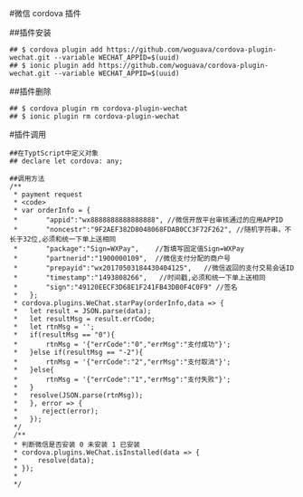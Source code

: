 #微信 cordova 插件
 
##插件安装 

    ## $ cordova plugin add https://github.com/woguava/cordova-plugin-wechat.git --variable WECHAT_APPID=$(uuid) 
    ## $ ionic plugin add https://github.com/woguava/cordova-plugin-wechat.git --variable WECHAT_APPID=$(uuid)  

##插件删除

    ## $ cordova plugin rm cordova-plugin-wechat
    ## $ ionic plugin rm cordova-plugin-wechat

#插件调用

    ##在TyptScript中定义对象
    ## declare let cordova: any;

    ##调用方法
    /**
     * payment request
     * <code>
     * var orderInfo = {
     *       "appid":"wx8888888888888888", //微信开放平台审核通过的应用APPID
     *       "noncestr":"9F2AEF382D8048068FDAB0CC3F72F262", //随机字符串，不长于32位,必须和统一下单上送相同
     *       "package":"Sign=WXPay",    //暂填写固定值Sign=WXPay
     *       "partnerid":"1900000109",  //微信支付分配的商户号
     *       "prepayid":"wx20170503184430404125",   //微信返回的支付交易会话ID
     *       "timestamp":"1493808266",   //时间戳,必须和统一下单上送相同
     *       "sign":"49120EECF3D68E1F241FB43DB0F4C0F9" //签名
     *   };
     * cordova.plugins.WeChat.starPay(orderInfo,data => {
     *   let result = JSON.parse(data);
     *   let resultMsg = result.errCode;
     *   let rtnMsg = '';
     *   if(resultMsg == "0"){
     *       rtnMsg = '{"errCode":"0","errMsg":"支付成功"}';
     *   }else if(resultMsg == "-2"){
     *       rtnMsg = '{"errCode":"2","errMsg":"支付取消"}';
     *   }else{
     *       rtnMsg = '{"errCode":"1","errMsg":"支付失败"}';
     *   }
     *   resolve(JSON.parse(rtnMsg));
     *   }, error => {
     *      reject(error);
     *   });
     */
     /**
     * 判断微信是否安装 0 未安装 1 已安装
     * cordova.plugins.WeChat.isInstalled(data => {
     *     resolve(data);
     * });
     * 
     */


